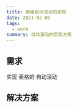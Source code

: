```yaml
---
title: 表格自动滚动的实现
date: 2021-02-05
tags:
  - work
summary: 自动滚动的实现方案
---
```

## 需求
实现 表格的 自动滚动

## 解决方案

